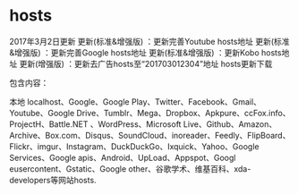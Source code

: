﻿# hosts
2017年3月2日更新
更新(标准&增强版) ：更新完善Youtube hosts地址
更新(标准&增强版) ：更新完善Google hosts地址
更新(标准&增强版) ：更新Kobo hosts地址
更新(增强版) ：更新去广告hosts至“201703012304”地址
hosts更新下载

包含内容：

本地 localhost、Google、Google Play、Twitter、Facebook、Gmail、Youtube、Google Drive、Tumblr、Mega、Dropbox、Apkpure、ccFox.info、ProjectH、Battle.NET 、WordPress、Microsoft Live、Github、Amazon、Archive、Box.com、Disqus、SoundCloud、inoreader、Feedly、FlipBoard、Flickr、imgur、Instagram、DuckDuckGo、Ixquick、Yahoo、Google Services、Google apis、Android、UpLoad、Appspot、Googl eusercontent、Gstatic、Google other、谷歌学术、维基百科、xda-developers等网站hosts.
